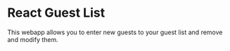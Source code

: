 # React Guest List

This webapp allows you to enter new guests to your guest list and remove and modify them.
